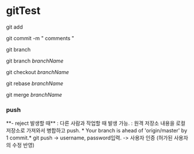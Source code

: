# gitTest

git add

git commit -m " comments "

git branch

git branch *branchName*

git checkout *branchName*

git rebase *branchName*

git merge *branchName*

<h3>push</h3> **- reject 발생할 때**
     : 다른 사람과 작업할 때 발생 가능.
     : 원격 저장소 내용을 로컬 저장소로 가져와서 병합하고 push. 
     * Your branch is ahead of 'origin/master' by 1 commit.*
git push
   -> username, password입력. -> 사용자 인증 (허가된 사용자의 수정 반영)

